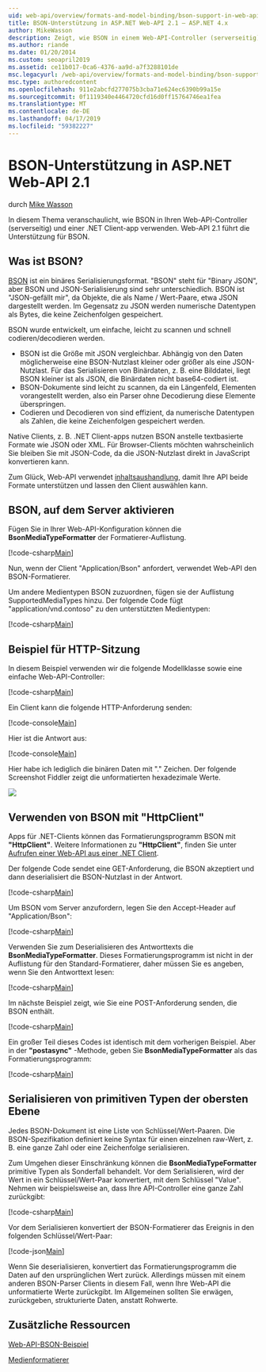 ```yaml
---
uid: web-api/overview/formats-and-model-binding/bson-support-in-web-api-21
title: BSON-Unterstützung in ASP.NET Web-API 2.1 – ASP.NET 4.x
author: MikeWasson
description: Zeigt, wie BSON in einem Web-API-Controller (serverseitig) und in einer .NET Client-app für ASP.NET 4.x.
ms.author: riande
ms.date: 01/20/2014
ms.custom: seoapril2019
ms.assetid: ce11b017-0ca6-4376-aa9d-a7f3288101de
msc.legacyurl: /web-api/overview/formats-and-model-binding/bson-support-in-web-api-21
msc.type: authoredcontent
ms.openlocfilehash: 911e2abcfd277075b3cba71e624ec6390b99a15e
ms.sourcegitcommit: 0f1119340e4464720cfd16d0ff15764746ea1fea
ms.translationtype: MT
ms.contentlocale: de-DE
ms.lasthandoff: 04/17/2019
ms.locfileid: "59382227"
---
```

# <a name="bson-support-in-aspnet-web-api-21"></a>BSON-Unterstützung in ASP.NET Web-API 2.1

durch [Mike Wasson](https://github.com/MikeWasson)

In diesem Thema veranschaulicht, wie BSON in Ihren Web-API-Controller (serverseitig) und einer .NET Client-app verwenden. Web-API 2.1 führt die Unterstützung für BSON. 

## <a name="what-is-bson"></a>Was ist BSON?

[BSON](http://bsonspec.org/) ist ein binäres Serialisierungsformat. "BSON" steht für "Binary JSON", aber BSON und JSON-Serialisierung sind sehr unterschiedlich. BSON ist "JSON-gefällt mir", da Objekte, die als Name / Wert-Paare, etwa JSON dargestellt werden. Im Gegensatz zu JSON werden numerische Datentypen als Bytes, die keine Zeichenfolgen gespeichert.

BSON wurde entwickelt, um einfache, leicht zu scannen und schnell codieren/decodieren werden.

- BSON ist die Größe mit JSON vergleichbar. Abhängig von den Daten möglicherweise eine BSON-Nutzlast kleiner oder größer als eine JSON-Nutzlast. Für das Serialisieren von Binärdaten, z. B. eine Bilddatei, liegt BSON kleiner ist als JSON, die Binärdaten nicht base64-codiert ist.
- BSON-Dokumente sind leicht zu scannen, da ein Längenfeld, Elementen vorangestellt werden, also ein Parser ohne Decodierung diese Elemente überspringen.
- Codieren und Decodieren von sind effizient, da numerische Datentypen als Zahlen, die keine Zeichenfolgen gespeichert werden.

Native Clients, z. B. .NET Client-apps nutzen BSON anstelle textbasierte Formate wie JSON oder XML. Für Browser-Clients möchten wahrscheinlich Sie bleiben Sie mit JSON-Code, da die JSON-Nutzlast direkt in JavaScript konvertieren kann.

Zum Glück, Web-API verwendet [inhaltsaushandlung](content-negotiation.md), damit Ihre API beide Formate unterstützen und lassen den Client auswählen kann.

## <a name="enabling-bson-on-the-server"></a>BSON, auf dem Server aktivieren

Fügen Sie in Ihrer Web-API-Konfiguration können die **BsonMediaTypeFormatter** der Formatierer-Auflistung.

[!code-csharp[Main](bson-support-in-web-api-21/samples/sample1.cs)]

Nun, wenn der Client "Application/Bson" anfordert, verwendet Web-API den BSON-Formatierer.

Um andere Medientypen BSON zuzuordnen, fügen sie der Auflistung SupportedMediaTypes hinzu. Der folgende Code fügt "application/vnd.contoso" zu den unterstützten Medientypen:

[!code-csharp[Main](bson-support-in-web-api-21/samples/sample2.cs)]

## <a name="example-http-session"></a>Beispiel für HTTP-Sitzung

In diesem Beispiel verwenden wir die folgende Modellklasse sowie eine einfache Web-API-Controller:

[!code-csharp[Main](bson-support-in-web-api-21/samples/sample3.cs)]

Ein Client kann die folgende HTTP-Anforderung senden:

[!code-console[Main](bson-support-in-web-api-21/samples/sample4.cmd)]

Hier ist die Antwort aus:

[!code-console[Main](bson-support-in-web-api-21/samples/sample5.cmd)]

Hier habe ich lediglich die binären Daten mit &quot;.&quot; Zeichen. Der folgende Screenshot Fiddler zeigt die unformatierten hexadezimale Werte.

[![](bson-support-in-web-api-21/_static/image2.png)](bson-support-in-web-api-21/_static/image1.png)

## <a name="using-bson-with-httpclient"></a>Verwenden von BSON mit "HttpClient"

Apps für .NET-Clients können das Formatierungsprogramm BSON mit **"HttpClient"**. Weitere Informationen zu **"HttpClient"**, finden Sie unter [Aufrufen einer Web-API aus einer .NET Client](../advanced/calling-a-web-api-from-a-net-client.md).

Der folgende Code sendet eine GET-Anforderung, die BSON akzeptiert und dann deserialisiert die BSON-Nutzlast in der Antwort.

[!code-csharp[Main](bson-support-in-web-api-21/samples/sample6.cs)]

Um BSON vom Server anzufordern, legen Sie den Accept-Header auf "Application/Bson":

[!code-csharp[Main](bson-support-in-web-api-21/samples/sample7.cs)]

Verwenden Sie zum Deserialisieren des Antworttexts die **BsonMediaTypeFormatter**. Dieses Formatierungsprogramm ist nicht in der Auflistung für den Standard-Formatierer, daher müssen Sie es angeben, wenn Sie den Antworttext lesen:

[!code-csharp[Main](bson-support-in-web-api-21/samples/sample8.cs)]

Im nächste Beispiel zeigt, wie Sie eine POST-Anforderung senden, die BSON enthält.

[!code-csharp[Main](bson-support-in-web-api-21/samples/sample9.cs)]

Ein großer Teil dieses Codes ist identisch mit dem vorherigen Beispiel. Aber in der **"postasync"** -Methode, geben Sie **BsonMediaTypeFormatter** als das Formatierungsprogramm:

[!code-csharp[Main](bson-support-in-web-api-21/samples/sample10.cs)]

## <a name="serializing-top-level-primitive-types"></a>Serialisieren von primitiven Typen der obersten Ebene

Jedes BSON-Dokument ist eine Liste von Schlüssel/Wert-Paaren. Die BSON-Spezifikation definiert keine Syntax für einen einzelnen raw-Wert, z. B. eine ganze Zahl oder eine Zeichenfolge serialisieren.

Zum Umgehen dieser Einschränkung können die **BsonMediaTypeFormatter** primitive Typen als Sonderfall behandelt. Vor dem Serialisieren, wird der Wert in ein Schlüssel/Wert-Paar konvertiert, mit dem Schlüssel "Value". Nehmen wir beispielsweise an, dass Ihre API-Controller eine ganze Zahl zurückgibt:

[!code-csharp[Main](bson-support-in-web-api-21/samples/sample11.cs)]

Vor dem Serialisieren konvertiert der BSON-Formatierer das Ereignis in den folgenden Schlüssel/Wert-Paar:

[!code-json[Main](bson-support-in-web-api-21/samples/sample12.json)]

Wenn Sie deserialisieren, konvertiert das Formatierungsprogramm die Daten auf den ursprünglichen Wert zurück. Allerdings müssen mit einem anderen BSON-Parser Clients in diesem Fall, wenn Ihre Web-API die unformatierte Werte zurückgibt. Im Allgemeinen sollten Sie erwägen, zurückgeben, strukturierte Daten, anstatt Rohwerte.

## <a name="additional-resources"></a>Zusätzliche Ressourcen

[Web-API-BSON-Beispiel](https://aspnet.codeplex.com/SourceControl/latest#Samples/WebApi/BSONSample/)

[Medienformatierer](media-formatters.md)
